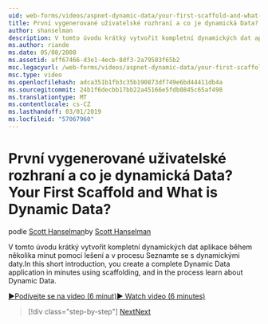 ```yaml
---
uid: web-forms/videos/aspnet-dynamic-data/your-first-scaffold-and-what-is-dynamic-data
title: První vygenerované uživatelské rozhraní a co je dynamická Data? | Dokumenty Microsoft
author: shanselman
description: V tomto úvodu krátký vytvořit kompletní dynamických dat aplikace během několika minut pomocí lešení a v procesu Seznamte se s dynamickými daty.
ms.author: riande
ms.date: 05/08/2008
ms.assetid: aff67466-d3e1-4ecb-8df3-2a79583f65b2
msc.legacyurl: /web-forms/videos/aspnet-dynamic-data/your-first-scaffold-and-what-is-dynamic-data
msc.type: video
ms.openlocfilehash: adca351b1fb3c35b190873df749e6bd44411db4a
ms.sourcegitcommit: 24b1f6decbb17bb22a45166e5fdb0845c65af498
ms.translationtype: MT
ms.contentlocale: cs-CZ
ms.lasthandoff: 03/01/2019
ms.locfileid: "57067960"
---
```

<a name="your-first-scaffold-and-what-is-dynamic-data"></a><span data-ttu-id="e2776-104">První vygenerované uživatelské rozhraní a co je dynamická Data?</span><span class="sxs-lookup"><span data-stu-id="e2776-104">Your First Scaffold and What is Dynamic Data?</span></span>
====================
<span data-ttu-id="e2776-105">podle [Scott Hanselman](https://github.com/shanselman)</span><span class="sxs-lookup"><span data-stu-id="e2776-105">by [Scott Hanselman](https://github.com/shanselman)</span></span>

<span data-ttu-id="e2776-106">V tomto úvodu krátký vytvořit kompletní dynamických dat aplikace během několika minut pomocí lešení a v procesu Seznamte se s dynamickými daty.</span><span class="sxs-lookup"><span data-stu-id="e2776-106">In this short introduction, you create a complete Dynamic Data application in minutes using scaffolding, and in the process learn about Dynamic Data.</span></span>

[<span data-ttu-id="e2776-107">&#9654;Podívejte se na video (6 minut)</span><span class="sxs-lookup"><span data-stu-id="e2776-107">&#9654; Watch video (6 minutes)</span></span>](https://channel9.msdn.com/Blogs/ASP-NET-Site-Videos/your-first-scaffold-and-what-is-dynamic-data)

> [!div class="step-by-step"]
> [<span data-ttu-id="e2776-108">Next</span><span class="sxs-lookup"><span data-stu-id="e2776-108">Next</span></span>](how-do-i-enable-inline-gridview-editing.md)
